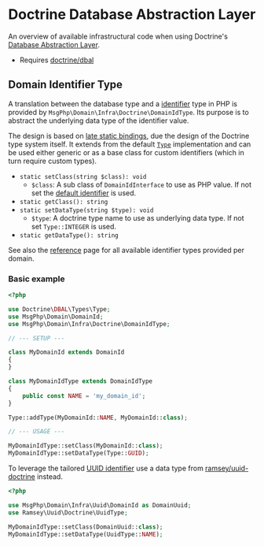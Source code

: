 # Doctrine Database Abstraction Layer

An overview of available infrastructural code when using Doctrine's [Database Abstraction Layer][dbal-project].

- Requires [doctrine/dbal]

## Domain Identifier Type

A translation between the database type and a [identifier](../ddd/identifiers.md) type in PHP is provided by
`MsgPhp\Domain\Infra\Doctrine\DomainIdType`. Its purpose is to abstract the underlying data type of the identifier
value.

The design is based on [late static bindings], due the design of the Doctrine type system itself. It extends from the
default [`Type`][api-type] implementation and can be used either generic or as a base class for custom identifiers
(which in turn require custom types).

- `static setClass(string $class): void`
    - `$class`: A sub class of `DomainIdInterface` to use as PHP value. If not set the [default identifier](../ddd/identifiers.md#msgphpdomaindomainid)
      is used.
- `static getClass(): string`
- `static setDataType(string $type): void`
    - `$type`: A doctrine type name to use as underlying data type. If not set `Type::INTEGER` is used.
- `static getDataType(): string`

See also the [reference](../reference/doctrine-identifier-types.md) page for all available identifier types provided per
domain.

### Basic example

```php
<?php

use Doctrine\DBAL\Types\Type;
use MsgPhp\Domain\DomainId;
use MsgPhp\Domain\Infra\Doctrine\DomainIdType;

// --- SETUP ---

class MyDomainId extends DomainId
{
}

class MyDomainIdType extends DomainIdType
{
    public const NAME = 'my_domain_id';
}

Type::addType(MyDomainId::NAME, MyDomainId::class);

// --- USAGE ---

MyDomainIdType::setClass(MyDomainId::class);
MyDomainIdType::setDataType(Type::GUID);
```

To leverage the tailored [UUID identifier](../infrastructure/uuid.md#domain-identifier) use a data type from
[ramsey/uuid-doctrine] instead.

```php
<?php

use MsgPhp\Domain\Infra\Uuid\DomainId as DomainUuid;
use Ramsey\Uuid\Doctrine\UuidType;

MyDomainIdType::setClass(DomainUuid::class);
MyDomainIdType::setDataType(UuidType::NAME);
```

[dbal-project]: http://www.doctrine-project.org/projects/dbal.html
[doctrine/dbal]: https://packagist.org/packages/doctrine/dbal
[api-type]: http://www.doctrine-project.org/api/dbal/2.5/class-Doctrine.DBAL.Types.Type.html
[late static bindings]: https://secure.php.net/manual/en/language.oop5.late-static-bindings.php
[ramsey/uuid-doctrine]: https://packagist.org/packages/ramsey/uuid-doctrine
